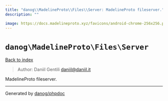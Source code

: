 ```yaml
---
title: "danog\\MadelineProto\\Files\\Server: MadelineProto fileserver."
description: ""

image: https://docs.madelineproto.xyz/favicons/android-chrome-256x256.png
---
```

# `danog\MadelineProto\Files\Server`
[Back to index](../../../index.md)

> Author: Daniil Gentili <daniil@daniil.it>  
  

MadelineProto fileserver.  



---
Generated by [danog/phpdoc](https://phpdoc.daniil.it)
